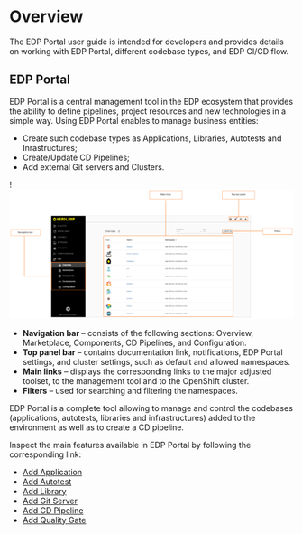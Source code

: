 # Overview

The EDP Portal user guide is intended for developers and provides details on working with EDP Portal, different codebase types, and EDP CI/CD flow.

## EDP Portal

EDP Portal is a central management tool in the EDP ecosystem that provides the ability to define pipelines, project resources and new technologies in a simple way. Using EDP Portal enables to manage business entities:

- Create such codebase types as Applications, Libraries, Autotests and Inrastructures;
- Create/Update CD Pipelines;
- Add external Git servers and Clusters.

!![Overview page](../assets/user-guide/edp-portal-overview-page.png "Overview page")

* **Navigation bar** – consists of the following sections: Overview, Marketplace, Components, CD Pipelines, and Configuration.
* **Top panel bar** – contains documentation link, notifications, EDP Portal settings, and cluster settings, such as default and allowed namespaces.
* **Main links** – displays the corresponding links to the major adjusted toolset, to the management tool and to the OpenShift cluster.
* **Filters** – used for searching and filtering the namespaces.

EDP Portal is a complete tool allowing to manage and control the codebases (applications, autotests, libraries and infrastructures) added to the environment as well as to create a CD pipeline.

Inspect the main features available in EDP Portal by following the corresponding link:

- [Add Application](add-application.md)
- [Add Autotest](add-autotest.md)
- [Add Library](add-library.md)
- [Add Git Server](add-git-server.md)
- [Add CD Pipeline](add-cd-pipeline.md)
- [Add Quality Gate](add-quality-gate.md)
